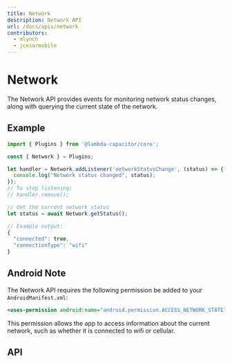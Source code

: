 ```yaml
---
title: Network
description: Network API
url: /docs/apis/network
contributors:
  - mlynch
  - jcesarmobile
---
```


<plugin-platforms platforms="pwa,ios,android,electron"></plugin-platforms>

# Network

The Network API provides events for monitoring network status changes, along with querying the current state of the network.

<plugin-api index="true" name="network"></plugin-api>

## Example

```typescript
import { Plugins } from '@lambda-capacitor/core';

const { Network } = Plugins;

let handler = Network.addListener('networkStatusChange', (status) => {
  console.log("Network status changed", status);
});
// To stop listening:
// handler.remove();

// Get the current network status
let status = await Network.getStatus();

// Example output:
{
  "connected": true,
  "connectionType": "wifi"
}
```

## Android Note

The Network API requires the following permission be added to your `AndroidManifest.xml`:

```xml
<uses-permission android:name="android.permission.ACCESS_NETWORK_STATE" />
```

This permission allows the app to access information about the current network, such as whether it is connected to wifi or cellular.

## API

<plugin-api name="network"></plugin-api>
